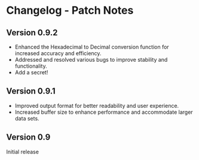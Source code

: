 # Changelog - Patch Notes

## Version 0.9.2
- Enhanced the Hexadecimal to Decimal conversion function for increased accuracy and efficiency.
- Addressed and resolved various bugs to improve stability and functionality.
- Add a secret!

## Version 0.9.1
- Improved output format for better readability and user experience.
- Increased buffer size to enhance performance and accommodate larger data sets.

## Version 0.9
Initial release